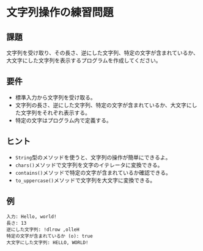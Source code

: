 # 文字列操作の練習問題

## 課題

文字列を受け取り、その長さ、逆にした文字列、特定の文字が含まれているか、大文字にした文字列を表示するプログラムを作成してください。

## 要件

*   標準入力から文字列を受け取る。
*   文字列の長さ、逆にした文字列、特定の文字が含まれているか、大文字にした文字列をそれぞれ表示する。
*   特定の文字はプログラム内で定義する。

## ヒント

*   `String`型のメソッドを使うと、文字列の操作が簡単にできるよ。
*   `chars()`メソッドで文字列を文字のイテレータに変換できる。
*   `contains()`メソッドで特定の文字が含まれているか確認できる。
*   `to_uppercase()`メソッドで文字列を大文字に変換できる。

## 例

```
入力: Hello, world!
長さ: 13
逆にした文字列: !dlrow ,olleH
特定の文字が含まれているか (o): true
大文字にした文字列: HELLO, WORLD!